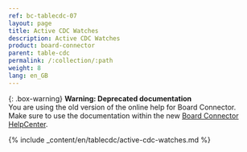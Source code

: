 ```yaml
---
ref: bc-tablecdc-07
layout: page
title: Active CDC Watches
description: Active CDC Watches
product: board-connector
parent: table-cdc
permalink: /:collection/:path
weight: 8
lang: en_GB
---
```


{: .box-warning}
**Warning: Deprecated documentation** <br>
You are using the old version of the online help for Board Connector.<br>
Make sure to use the documentation within the new [Board Connector HelpCenter](https://helpcenter.theobald-software.com/board-connector/documentation/introduction/).

{% include _content/en/tablecdc/active-cdc-watches.md  %}